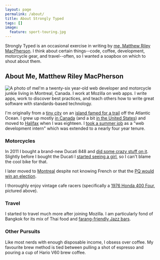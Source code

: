 ```yaml
---
layout: page
permalink: /about/
title: About Strongly Typed
tags: []
image:
  feature: sport-touring.jpg
---
```


Strongly Typed is an occasional exercise in writing by [me, Matthew Riley MacPherson](http://tofumatt.com). I think about certain things--code, coffee, development, motorcycle gear, and travel--often, so I wanted a soapbox on which to shout about them.

## About Me, Matthew Riley MacPherson

<img src="{{ site.url }}/images/matt-ns.jpg" alt="A photo of me" id="about-me-photo" class="about-photo">I'm a twenty-six year-old web developer and motorcycle junkie living in Montreal, Canada. I work at Mozilla on web apps. I write apps, work to discover best practices, and teach others how to write great software with standards-based technology.

I'm originally from a [tiny city](http://en.wikipedia.org/wiki/Sydney,_Nova_Scotia) on an [island famed for a trail](http://en.wikipedia.org/wiki/Cape_Breton_Island) off the Atlantic Ocean. I grew up mostly [in Canada](http://en.wikipedia.org/wiki/Calgary) (and a bit [in the United States](http://en.wikipedia.org/wiki/Lincoln,_Nebraska)) and moved to [Halifax](http://en.wikipedia.org/wiki/Halifax_Regional_Municipality) when I was eighteen. I [took a summer job](http://novascotia.ca/) as a "web development intern" which was extended to a nearly four year tenure.

### Motorcycles

In 2011 I bought a brand-new Ducati 848 and [did some crazy stuff on it](http://triggersandsparks.com/blog/how-a-motorcycle-made-me-a-better-businessperson/). Slightly before I bought the Ducati I [started seeing a girl](http://twitter.com/sarahsemark), so I can't blame the cool bike for that.

I later moved to [Montreal](http://en.wikipedia.org/wiki/Montreal) despite not knowing French or that the [PQ would win an election](http://en.wikipedia.org/wiki/Quebec_general_election,_2012).

I thoroughly enjoy vintage cafe racers (specifically a
[1976 Honda 400 Four](http://en.wikipedia.org/wiki/Honda_CB400F), pictured
above).

### Travel

I started to travel much more after joining Mozilla. I am particularly fond of
Bangkok for its mix of Thai food and [farang-friendly Jazz bars][if].

[if]: https://foursquare.com/v/the-iron-fairies--co/4bd98c220115c9b67da47780

### Other Pursuits

Like most nerds with enough disposable income, I obsess over coffee. My
favourite brew method is tied between pulling a shot of espresso and pouring
a cup of Hario V60 brew coffee.
